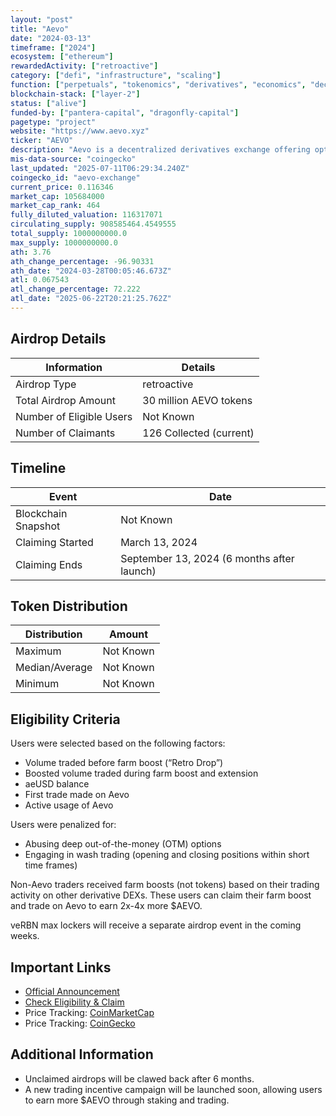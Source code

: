 ```yaml
---
layout: "post"
title: "Aevo"
date: "2024-03-13"
timeframe: ["2024"]
ecosystem: ["ethereum"]
rewardedActivity: ["retroactive"]
category: ["defi", "infrastructure", "scaling"]
function: ["perpetuals", "tokenomics", "derivatives", "economics", "decentralized-finance", "smart-contract-platform"]
blockchain-stack: ["layer-2"]
status: ["alive"]
funded-by: ["pantera-capital", "dragonfly-capital"]
pagetype: "project"
website: "https://www.aevo.xyz"
ticker: "AEVO"
description: "Aevo is a decentralized derivatives exchange offering options and perpetuals trading with deep liquidity and efficient execution."
mis-data-source: "coingecko"
last_updated: "2025-07-11T06:29:34.240Z"
coingecko_id: "aevo-exchange"
current_price: 0.116346
market_cap: 105684000
market_cap_rank: 464
fully_diluted_valuation: 116317071
circulating_supply: 908585464.4549555
total_supply: 1000000000.0
max_supply: 1000000000.0
ath: 3.76
ath_change_percentage: -96.90331
ath_date: "2024-03-28T00:05:46.673Z"
atl: 0.067543
atl_change_percentage: 72.222
atl_date: "2025-06-22T20:21:25.762Z"
---
```


## Airdrop Details

| Information              | Details                 |
| ------------------------ | ----------------------- |
| Airdrop Type             | retroactive             |
| Total Airdrop Amount     | 30 million AEVO tokens  |
| Number of Eligible Users | Not Known               |
| Number of Claimants      | 126 Collected (current) |

## Timeline

| Event               | Date                                       |
| ------------------- | ------------------------------------------ |
| Blockchain Snapshot | Not Known                                  |
| Claiming Started    | March 13, 2024                             |
| Claiming Ends       | September 13, 2024 (6 months after launch) |

## Token Distribution

| Distribution   | Amount    |
| -------------- | --------- |
| Maximum        | Not Known |
| Median/Average | Not Known |
| Minimum        | Not Known |

## Eligibility Criteria

Users were selected based on the following factors:

- Volume traded before farm boost (“Retro Drop”)
- Boosted volume traded during farm boost and extension
- aeUSD balance
- First trade made on Aevo
- Active usage of Aevo

Users were penalized for:

- Abusing deep out-of-the-money (OTM) options
- Engaging in wash trading (opening and closing positions within short time frames)

Non-Aevo traders received farm boosts (not tokens) based on their trading activity on other derivative DEXs. These users can claim their farm boost and trade on Aevo to earn 2x-4x more $AEVO.

veRBN max lockers will receive a separate airdrop event in the coming weeks.

## Important Links

- [Official Announcement](https://aevo.mirror.xyz/5LfLIxt_lfdoVBUTtdofAVU6YXioBzGkbhtUWnaRT-U)
- [Check Eligibility & Claim](https://www.aevo.xyz)
- Price Tracking: [CoinMarketCap](https://coinmarketcap.com/currencies/aevo)
- Price Tracking: [CoinGecko](https://www.coingecko.com/en/coins/aevo)

## Additional Information

- Unclaimed airdrops will be clawed back after 6 months.
- A new trading incentive campaign will be launched soon, allowing users to earn more $AEVO through staking and trading.